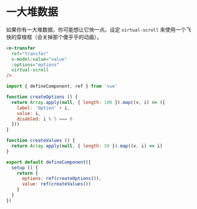 # 一大堆数据

如果你有一大堆数据，你可能想让它快一点。设定 `virtual-scroll` 来使用一个飞快的穿梭框（会关掉那个傻乎乎的动画）。

```html
<n-transfer
  ref="transfer"
  v-model:value="value"
  :options="options"
  virtual-scroll
/>
```

```js
import { defineComponent, ref } from 'vue'

function createOptions () {
  return Array.apply(null, { length: 100 }).map((v, i) => ({
    label: 'Option' + i,
    value: i,
    disabled: i % 5 === 0
  }))
}

function createValues () {
  return Array.apply(null, { length: 50 }).map((v, i) => i)
}

export default defineComponent({
  setup () {
    return {
      options: ref(createOptions()),
      value: ref(createValues())
    }
  }
})
```
